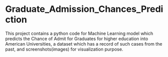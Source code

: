 # Graduate_Admission_Chances_Prediction
This project contains a python code for Machine Learning model which predicts the Chance of Admit for Graduates for higher education into American Universities, a dataset which has a record of such cases from the past, and screenshots(images) for visualization purpose.
